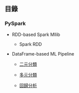 ## 目錄

### PySpark

- RDD-based Spark Mllib

  - Spark RDD  

- DataFrame-based ML Pipeline

  - [二元分類](https://nbviewer.jupyter.org/github/yeh8211TK/data_analysis/blob/master/Spark/WebPredictions.ipynb)
  
  - [多元分類](https://nbviewer.jupyter.org/github/yeh8211TK/data_analysis/blob/master/Spark/ForestCovtype.ipynb)
  
  - [回歸分析](https://nbviewer.jupyter.org/github/yeh8211TK/data_analysis/blob/master/Spark/ShareBikes.ipynb)
  
